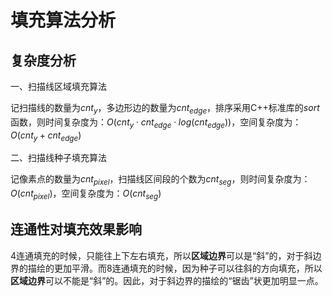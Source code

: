 # 填充算法分析

## 复杂度分析

一、扫描线区域填充算法

记扫描线的数量为$cnt_y$，多边形边的数量为$cnt_{edge}$，排序采用C++标准库的$sort$函数，则时间复杂度为：$O(cnt_y \cdot cnt_{edge} \cdot log(cnt_{edge}))$，空间复杂度为：$O(cnt_y+cnt_{edge})$

二、扫描线种子填充算法

记像素点的数量为$cnt_{pixel}$，扫描线区间段的个数为$cnt_{seg}$，则时间复杂度为：$O(cnt_{pixel})$，空间复杂度为：$O(cnt_{seg})$

## 连通性对填充效果影响

4连通填充的时候，只能往上下左右填充，所以**区域边界**可以是“斜”的，对于斜边界的描绘的更加平滑。而8连通填充的时候，因为种子可以往斜的方向填充，所以**区域边界**可以不能是“斜”的。因此，对于斜边界的描绘的“锯齿”状更加明显一点。
